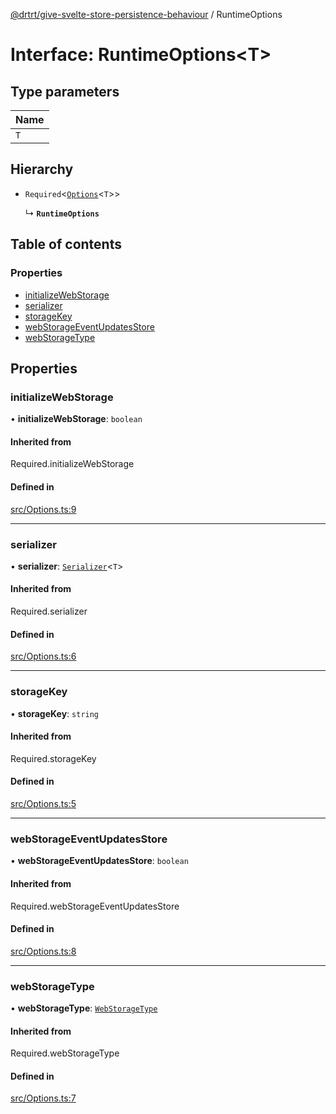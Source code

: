 [@drtrt/give-svelte-store-persistence-behaviour](../README.md) / RuntimeOptions

# Interface: RuntimeOptions\<T\>

## Type parameters

| Name |
| :------ |
| `T` |

## Hierarchy

- `Required`\<[`Options`](Options.md)\<`T`\>\>

  ↳ **`RuntimeOptions`**

## Table of contents

### Properties

- [initializeWebStorage](RuntimeOptions.md#initializewebstorage)
- [serializer](RuntimeOptions.md#serializer)
- [storageKey](RuntimeOptions.md#storagekey)
- [webStorageEventUpdatesStore](RuntimeOptions.md#webstorageeventupdatesstore)
- [webStorageType](RuntimeOptions.md#webstoragetype)

## Properties

### initializeWebStorage

• **initializeWebStorage**: `boolean`

#### Inherited from

Required.initializeWebStorage

#### Defined in

[src/Options.ts:9](https://github.com/drtrt-org/give-svelte-store-persistence-behaviour/blob/0d67794/src/Options.ts#L9)

___

### serializer

• **serializer**: [`Serializer`](Serializer.md)\<`T`\>

#### Inherited from

Required.serializer

#### Defined in

[src/Options.ts:6](https://github.com/drtrt-org/give-svelte-store-persistence-behaviour/blob/0d67794/src/Options.ts#L6)

___

### storageKey

• **storageKey**: `string`

#### Inherited from

Required.storageKey

#### Defined in

[src/Options.ts:5](https://github.com/drtrt-org/give-svelte-store-persistence-behaviour/blob/0d67794/src/Options.ts#L5)

___

### webStorageEventUpdatesStore

• **webStorageEventUpdatesStore**: `boolean`

#### Inherited from

Required.webStorageEventUpdatesStore

#### Defined in

[src/Options.ts:8](https://github.com/drtrt-org/give-svelte-store-persistence-behaviour/blob/0d67794/src/Options.ts#L8)

___

### webStorageType

• **webStorageType**: [`WebStorageType`](../enums/WebStorageType.md)

#### Inherited from

Required.webStorageType

#### Defined in

[src/Options.ts:7](https://github.com/drtrt-org/give-svelte-store-persistence-behaviour/blob/0d67794/src/Options.ts#L7)
